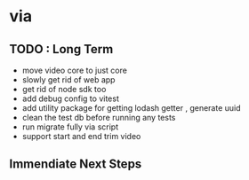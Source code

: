 # via

## TODO : Long Term

- move video core to just core
- slowly get rid of web app
- get rid of node sdk too
- add debug config to vitest
- add utility package for getting lodash getter , generate uuid
- clean the test db before running any tests
- run migrate fully via script
- support start and end trim video

## Immendiate Next Steps
